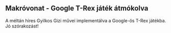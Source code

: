 ## Makróvonat - Google T-Rex játék átmókolva

A méltán híres Gyilkos Gizi művei implementálva a Google-ös T-Rex játékba. Jó szórakozást!
